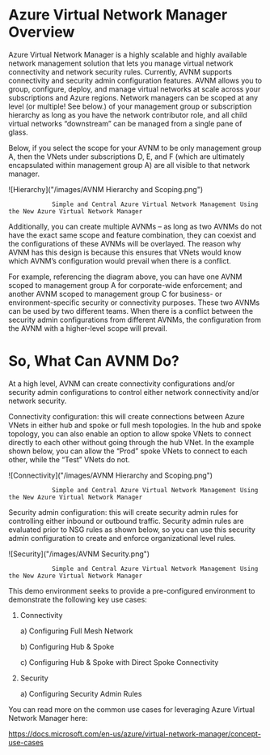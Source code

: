# Azure Virtual Network Manager Overview

Azure Virtual Network Manager is a highly scalable and highly available network management solution that lets you manage virtual network connectivity and network security rules. Currently, AVNM supports connectivity and security admin configuration features. AVNM allows you to group, configure, deploy, and manage virtual networks at scale across your subscriptions and Azure regions. Network managers can be scoped at any level (or multiple! See below.) of your management group or subscription hierarchy as long as you have the network contributor role, and all child virtual networks “downstream” can be managed from a single pane of glass.

Below, if you select the scope for your AVNM to be only management group A, then the VNets under subscriptions D, E, and F (which are ultimately encapsulated within management group A) are all visible to that network manager.

![Hierarchy]("/images/AVNM Hierarchy and Scoping.png")
	
	
	 
	
	
	
				
		
			
				
						
				Simple and Central Azure Virtual Network Management Using the New Azure Virtual Network Manager
							
						
					
			
		
	
			
	
	
	
	
	

 

Additionally, you can create multiple AVNMs – as long as two AVNMs do not have the exact same scope and feature combination, they can coexist and the configurations of these AVNMs will be overlayed. The reason why AVNM has this design is because this ensures that VNets would know which AVNM’s configuration would prevail when there is a conflict.

For example, referencing the diagram above, you can have one AVNM scoped to management group A for corporate-wide enforcement; and another AVNM scoped to management group C for business- or environment-specific security or connectivity purposes. These two AVNMs can be used by two different teams. When there is a conflict between the security admin configurations from different AVNMs, the configuration from the AVNM with a higher-level scope will prevail. 

# So, What Can AVNM Do?

At a high level, AVNM can create connectivity configurations and/or security admin configurations to control either network connectivity and/or network security.

Connectivity configuration: this will create connections between Azure VNets in either hub and spoke or full mesh topologies. In the hub and spoke topology, you can also enable an option to allow spoke VNets to connect directly to each other without going through the hub VNet. In the example shown below, you can allow the “Prod” spoke VNets to connect to each other, while the “Test” VNets do not.

![Connectivity]("/images/AVNM Hierarchy and Scoping.png")
	
	
	 
	
	
	
				
		
			
				
						
				Simple and Central Azure Virtual Network Management Using the New Azure Virtual Network Manager
							
						
					
			
		
	
			
	
	
	
	
	
Security admin configuration:  this will create security admin rules for controlling either inbound or outbound traffic. Security admin rules are evaluated prior to NSG rules as shown below, so you can use this security admin configuration to create and enforce organizational level rules.
 
![Security]("/images/AVNM Security.png")
 
	
	
	 
	
	
	
				
		
			
				
						
				Simple and Central Azure Virtual Network Management Using the New Azure Virtual Network Manager
							
						
					
			
		
	
			
	
	
	
	
	


This demo environment seeks to provide a pre-configured environment to demonstrate the following key use cases:

1. Connectivity 

    a) Configuring Full Mesh Network
    
    b) Configuring Hub & Spoke
    
    c) Configuring Hub & Spoke with Direct Spoke Connectivity

2. Security

    a) Configuring Security Admin Rules

You can read more on the common use cases for leveraging Azure Virtual Network Manager here:

https://docs.microsoft.com/en-us/azure/virtual-network-manager/concept-use-cases
